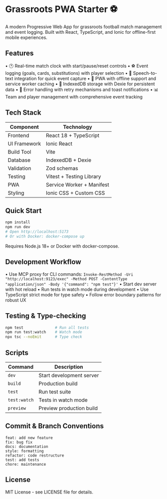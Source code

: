 # Grassroots PWA Starter ⚽

A modern Progressive Web App for grassroots football match management and event logging. Built with React, TypeScript, and Ionic for offline-first mobile experiences.

## Features

• 🕐 Real-time match clock with start/pause/reset controls
• ⚽ Event logging (goals, cards, substitutions) with player selection
• 🎤 Speech-to-text integration for quick event capture
• 📱 PWA with offline support and service worker caching
• 💾 IndexedDB storage with Dexie for persistent data
• 🔄 Error handling with retry mechanisms and toast notifications
• 📊 Team and player management with comprehensive event tracking

## Tech Stack

| Component | Technology |
|-----------|------------|
| Frontend | React 18 + TypeScript |
| UI Framework | Ionic React |
| Build Tool | Vite |
| Database | IndexedDB + Dexie |
| Validation | Zod schemas |
| Testing | Vitest + Testing Library |
| PWA | Service Worker + Manifest |
| Styling | Ionic CSS + Custom CSS |

## Quick Start

```bash
npm install
npm run dev
# Open http://localhost:5173
# Or with Docker: docker-compose up
```

Requires Node.js 18+ or Docker with docker-compose.

## Development Workflow

• Use MCP proxy for CLI commands: `Invoke-RestMethod -Uri "http://localhost:9123/exec" -Method POST -ContentType "application/json" -Body '{"command": "npm test"}'`
• Start dev server with hot reload
• Run tests in watch mode during development
• Use TypeScript strict mode for type safety
• Follow error boundary patterns for robust UX

## Testing & Type-checking

```bash
npm test              # Run all tests
npm run test:watch    # Watch mode
npx tsc --noEmit      # Type check
```

## Scripts

| Command | Description |
|---------|-------------|
| `dev` | Start development server |
| `build` | Production build |
| `test` | Run test suite |
| `test:watch` | Tests in watch mode |
| `preview` | Preview production build |

## Commit & Branch Conventions

```
feat: add new feature
fix: bug fix
docs: documentation
style: formatting
refactor: code restructure
test: add tests
chore: maintenance
```

## License

MIT License - see LICENSE file for details.